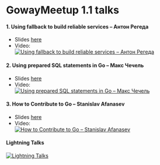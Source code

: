 # GowayMeetup 1.1 talks 

#### 1. Using fallback to build reliable services – Антон Регеда   
- Slides [here](https://github.com/gowaymeetup/talks/blob/master/gowaymeetup_1.1/using_fallback_to_build_reliable_services.pdf)  
- Video:  
[![Using fallback to build reliable services – Антон Регеда](https://img.youtube.com/vi/808peMLfp6c/0.jpg)](https://www.youtube.com/watch?v=808peMLfp6c)  

 
#### 2. Using prepared SQL statements in Go – Макс Чечель
- Slides [here](https://github.com/gowaymeetup/talks/blob/master/gowaymeetup_1.1/Using%20prepared%20SQL%20statements%20in%20Go.pdf) 
- Video:    
[![Using prepared SQL statements in Go – Макс Чечель](https://img.youtube.com/vi/j4WhrmgnwVE/0.jpg)](https://www.youtube.com/watch?v=j4WhrmgnwVE)  

#### 3. How to Contribute to Go – Stanislav Afanasev
- Slides [here](http://go-talks.appspot.com/github.com/gowaymeetup/talks/gowaymeetup_1.1/goandfix_me/main.slide#1)
- Video:  
[![How to Contribute to Go – Stanislav Afanasev](https://img.youtube.com/vi/0a8u74Ul-hM/0.jpg)](https://www.youtube.com/watch?v=0a8u74Ul-hM)  

#### Lightning Talks
[![Lightning Talks](https://img.youtube.com/vi/ev4xqQze2Mw/0.jpg)](https://www.youtube.com/watch?v=ev4xqQze2Mw)  

